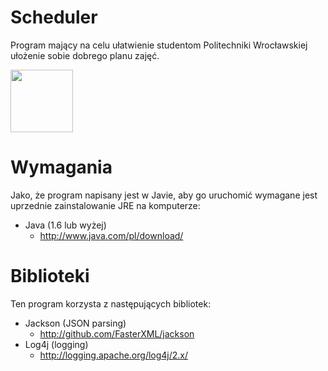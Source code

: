 # Scheduler
Program mający na celu ułatwienie studentom Politechniki Wrocławskiej ułożenie sobie dobrego planu zajęć.

<a href="https://raw.github.com/kartoFlane/scheduler/master/img/ScreenShot01.png"><img src="https://raw.github.com/kartoFlane/scheduler/master/img/ScreenShot01_thumb.png" width="100px" height="auto" /></a>

# Wymagania
Jako, że program napisany jest w Javie, aby go uruchomić wymagane jest uprzednie zainstalowanie JRE na komputerze:
- Java (1.6 lub wyżej)
  - http://www.java.com/pl/download/

# Biblioteki
Ten program korzysta z następujących bibliotek:
- Jackson (JSON parsing)
  - http://github.com/FasterXML/jackson
- Log4j (logging)
  - http://logging.apache.org/log4j/2.x/
